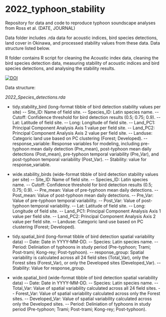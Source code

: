 # 2022_typhoon_stability
Repository for data and code to reproduce typhoon soundscape analyses from Ross et al. (DATE, JOURNAL)

Data folder includes .rda data for acoustic indices, bird species detections, land cover in Okinawa, and processed stability values from these data. Data structure listed below.

R folder contains R script for cleaning the Acoustic index data, cleaning the bird species detection data, measuring stability of acoustic indices and bird species detections, and analysing the stability results. 

<a href="https://zenodo.org/badge/latestdoi/546414759"><img src="https://zenodo.org/badge/546414759.svg" alt="DOI"></a>

Data structure:

_2022_Species_detections.rda_

- tidy.stability_bird (long-format tibble of bird detection stability values per site)
-- Site_ID: Name of field site.
-- Species_ID: Latin species name.
-- Cutoff: Confidence threshold for bird detection results (0.5; 0.75; 0.9).
-- Lat: Latitude of field site.
-- Long: Longitude of field site.
-- Land_PC1: Principal Component Analysis Axis 1 value per field site.
-- Land_PC2: Principal Component Analysis Axis 2 value per field site.
-- Landuse: Categoric land use based on PC clustering (Forest; Developed).
-- response_variable: Response variables for modeling, including pre-typhoon mean daily detection (Pre_mean), post-typhoon mean daily detections (Post_mean), pre-typhoon temporal variability (Pre_Var), and post-typhoon temporal variability (Post_Var).
-- Stability: value for response_variable.

- wide.stability_birds (wide-format tibble of bird detection stability values per site)
-- Site_ID: Name of field site.
-- Species_ID: Latin species name.
-- Cutoff: Confidence threshold for bird detection results (0.5; 0.75; 0.9).
-- Pre_mean: Value of pre-typhoon mean daily detections. 
-- Post_mean: Value of post-typhoon mean daily detections. 
-- Pre_Var: Value of pre-typhoon temporal variability. 
-- Post_Var: Value of post-typhoon temporal variability. 
-- Lat: Latitude of field site.
-- Long: Longitude of field site.
-- Land_PC1: Principal Component Analysis Axis 1 value per field site.
-- Land_PC2: Principal Component Analysis Axis 2 value per field site.
-- Landuse: Categoric land use based on PC clustering (Forest; Developed).

- tidy.spatial_bird (long-format tibble of bird detection spatial variability data)
-- Date: Date in YYYY-MM-DD.
-- Species: Latin species name.
-- Period: Deliniation of typhoons in study period (Pre-typhoon; Trami; Post-trami; Kong-rey; Post-typhoon).
-- response_group: Spatial variability is calculated across all 24 field sites (Total_Var), only the Forest sites (Forest_Var), or only the Developed sites (Developed_Var).
-- Stability: Value for response_group.

- wide.spatial_bird (wide-format tibble of bird detection spatial variability data)
-- Date: Date in YYYY-MM-DD.
-- Species: Latin species name.
-- Total_Var: Value of spatial variability calculated across all 24 field sites.
-- Forest_Var: Value of spatial variability calculated across only the Forest sites.
-- Developed_Var: Value of spatial variability calculated across only the Developed sites.
-- Period: Deliniation of typhoons in study period (Pre-typhoon; Trami; Post-trami; Kong-rey; Post-typhoon).



